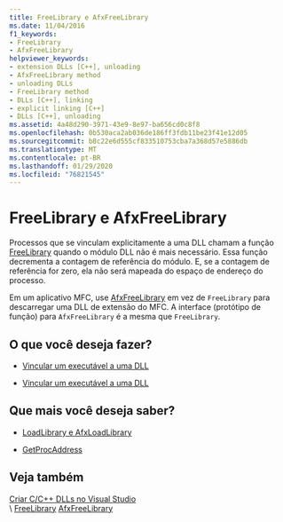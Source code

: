 ```yaml
---
title: FreeLibrary e AfxFreeLibrary
ms.date: 11/04/2016
f1_keywords:
- FreeLibrary
- AfxFreeLibrary
helpviewer_keywords:
- extension DLLs [C++], unloading
- AfxFreeLibrary method
- unloading DLLs
- FreeLibrary method
- DLLs [C++], linking
- explicit linking [C++]
- DLLs [C++], unloading
ms.assetid: 4a48d290-3971-43e9-8e97-ba656cd0c8f8
ms.openlocfilehash: 0b530aca2ab036de186ff3fdb11be23f41e12d05
ms.sourcegitcommit: b8c22e6d555cf833510753cba7a368d57e5886db
ms.translationtype: MT
ms.contentlocale: pt-BR
ms.lasthandoff: 01/29/2020
ms.locfileid: "76821545"
---
```

# <a name="freelibrary-and-afxfreelibrary"></a>FreeLibrary e AfxFreeLibrary

Processos que se vinculam explicitamente a uma DLL chamam a função [FreeLibrary](/windows/win32/api/libloaderapi/nf-libloaderapi-freelibrary) quando o módulo DLL não é mais necessário. Essa função decrementa a contagem de referência do módulo. E, se a contagem de referência for zero, ela não será mapeada do espaço de endereço do processo.

Em um aplicativo MFC, use [AfxFreeLibrary](../mfc/reference/application-information-and-management.md#afxfreelibrary) em vez de `FreeLibrary` para descarregar uma DLL de extensão do MFC. A interface (protótipo de função) para `AfxFreeLibrary` é a mesma que `FreeLibrary`.

## <a name="what-do-you-want-to-do"></a>O que você deseja fazer?

- [Vincular um executável a uma DLL](linking-an-executable-to-a-dll.md#linking-implicitly)

- [Vincular um executável a uma DLL](linking-an-executable-to-a-dll.md#determining-which-linking-method-to-use)

## <a name="what-do-you-want-to-know-more-about"></a>Que mais você deseja saber?

- [LoadLibrary e AfxLoadLibrary](loadlibrary-and-afxloadlibrary.md)

- [GetProcAddress](getprocaddress.md)

## <a name="see-also"></a>Veja também

[Criar C/C++ DLLs no Visual Studio](dlls-in-visual-cpp.md)\
\ [FreeLibrary](/windows/win32/api/libloaderapi/nf-libloaderapi-freelibrary)
[AfxFreeLibrary](../mfc/reference/application-information-and-management.md#afxfreelibrary)
